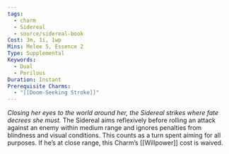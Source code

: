 ```yaml
---
tags:
  - charm
  - Sidereal
  - source/sidereal-book
Cost: 3m, 1i, 1wp
Mins: Melee 5, Essence 2
Type: Supplemental
Keywords:
  - Dual
  - Perilous
Duration: Instant
Prerequisite Charms:
  - "[[Doom-Seeking Stroke]]"
---
```

*Closing her eyes to the world around her, the Sidereal strikes where fate decrees she must.*
The Sidereal aims reflexively before rolling an attack against an enemy within medium range and ignores penalties from blindness and visual conditions. This counts as a turn spent aiming for all purposes. If he’s at close range, this Charm’s [[Willpower]] cost is waived.